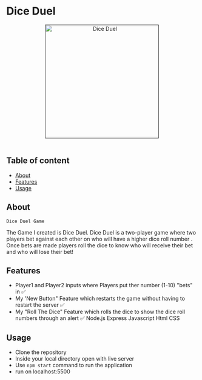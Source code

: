 # Dice Duel
<p align="center">
  <a href=><img src="file:///Users/aishaa/Pictures/Photos%20Library.photoslibrary/private/com.apple.Photos/ExternalEditSessions/31F44144-ABBC-4649-AF38-80463DB4C73F/Dice%20Duel.png" alt="Dice Duel" width="300px"></a>
  <br>
  <br>
</p>



## Table of content
- [About](#about)
- [Features](#features)
- [Usage](#usage)



## About
`Dice Duel Game `

The Game I created is Dice Duel. Dice Duel is a two-player game where two players bet against each other on who will have a higher dice roll number . Once bets are made players roll the dice to know who will receive their bet and who will lose their bet!



## Features
- Player1 and Player2 inputs where Players put ther number (1-10) "bets" in ✅
- My 'New Button" Feature which restarts the game without having to restart the server ✅
- My "Roll The Dice" Feature which rolls the dice to show the dice roll numbers through an alert ✅
                    Node.js
                    Express
                    Javascript
                    Html
                    CSS


## Usage
- Clone the repository
- Inside your local directory open with live server 
- Use `npm start` command to run the application
- run on localhost:5500
